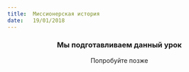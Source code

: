 ```yaml
---
title:  Миссионерская история
date:   19/01/2018
---
```


### <center>Мы подготавливаем данный урок</center>
<center>Попробуйте позже</center>